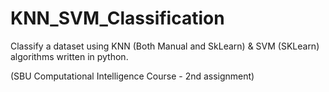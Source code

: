 # KNN_SVM_Classification
Classify a dataset using KNN (Both Manual and SkLearn) &amp; SVM (SKLearn) algorithms written in python.

(SBU Computational Intelligence Course - 2nd assignment)
